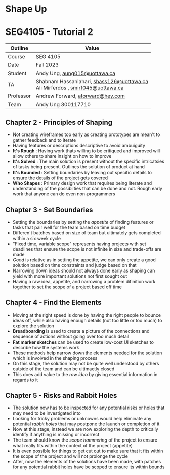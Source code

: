 # Shape Up 

# SEG4105 - Tutorial 2

| Outline | Value |
| --- | --- |
| Course | SEG 4105 |
| Date | Fall 2023 |
| Student | Andy Ung, aung015@uottawa.ca |
| TA | Shabnam Hassaniahari, shass126@uottawa.ca <br> Ali Mirferdos , smirf045@uottawa.ca| 
| Professor | Andrew Forward, aforward@hey.com |  
| Team | Andy Ung 300117710 <br>|

## Chapter 2 - Principles of Shaping
- Not creating wireframes too early as creating prototypes are mean't to gather feedback and to iterate 
- Having features or descriptions descriptive to avoid ambuiguity
- <strong> It's Rough </strong>: Having work thats willing to be critiqued and improved will allow others to share insight on how to improve 
- <strong> It's Solved </strong>: The main solution is present without the specific intricatsies of tasks being present. Outlines the solution of product at hand 
- <strong> It's Bounded </strong>: Setting boundaries by leaving out specific details to ensure the details of the project gets covered 
- <strong> Who Shapes </strong>: Primary design work that requires being literate and understanding of the possibilties that can be done and not. Rough early work that anyone can do even non-programmers

## Chapter 3 - Set Boundaries
- Setting the boundaries by setting the <em> appetite </em> of finding features or tasks that pair well for the team based on time budget
- Differen't batches based on size of team but ultimately gets completed within a six week cycle
- "Fixed time, variable scope" represents having projects with set deadlines that ensure the scope is not infinite in size and trade-offs are made
- <em> Good </em> is relative as in setting the appetite, we can only create a good solution based on time constraints and judge based on that
- Narrowing down ideas should not always done early as shaping can yield with more important solutions not first sought out
- Having a raw idea, appetite, and narrowing a problem difinition work together to set the scope of a project based off time 

## Chapter 4 - Find the Elements
- Moving at the right speed is done by having the right people to bounce ideas off, while also having enough details (not too little or too much) to explore the solution
- <strong> Breadboarding </strong>is used to create a picture of the connections and sequence of actions without going over too much detail
- <strong> Fat marker sketches </strong> can be used to create low-cost UI sketches to describe how the systems work
- These methods help narrow down the elements needed for the solution which is involved in the shaping process
- On this stage, the solution may not be quite well understood by others outside of the team and can be ultimaetly closed
- This does add value to the <em> raw idea </em> by giving essential information in regards to it

## Chapter 5 - Risks and Rabbit Holes
- The solution now has to be inspected for any potential risks or holes that may need to be investigated into
- Looking for tricky problems or unknowns would help eliminate any potential <em> rabbit holes </em> that may postpone the launch or completion of it
- Now at this stage, instead we are now exploring the depth to critically identify if anything is missing or incorrect
- The team should know the <em> scope hammering </em> of the project to ensure what really fits within the context of the project (appetite)
- It is even possible for things to get cut out to make sure that it fits within the scope of the project and will not prolonge the cycle
- After, now the elements of the solutions have been made, with patches for any potential rabbit holes have be scoped to ensure its within bounds